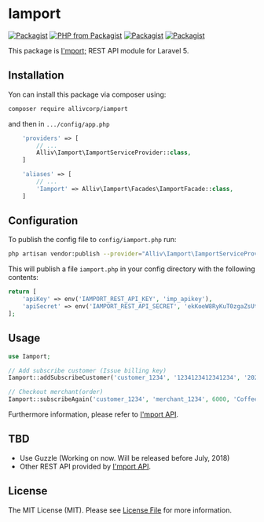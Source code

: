 # Iamport

[![Packagist](https://img.shields.io/packagist/v/allivcorp/iamport.svg)](https://packagist.org/packages/allivcorp/iamport)
[![PHP from Packagist](https://img.shields.io/packagist/php-v/allivcorp/iamport.svg)](https://packagist.org/packages/allivcorp/iamport)
[![Packagist](https://img.shields.io/packagist/dt/allivcorp/iamport.svg)](https://packagist.org/packages/allivcorp/iamport)
[![Packagist](https://img.shields.io/packagist/l/allivcorp/iamport.svg)](https://packagist.org/packages/allivcorp/iamport)

This package is [I'mport;](https://www.iamport.kr/) REST API module for Laravel 5.

## Installation

Yon can install this package via composer using:

```bash
composer require allivcorp/iamport
```

and then in `.../config/app.php`

```php
    'providers' => [
        // ...
        Alliv\Iamport\IamportServiceProvider::class,
    ]
```

```php
    'aliases' => [
        // ...
        'Iamport' => Alliv\Iamport\Facades\IamportFacade::class,
    ]
```

## Configuration

To publish the config file to `config/iamport.php` run:

```bash
php artisan vendor:publish --provider="Alliv\Iamport\IamportServiceProvider"
```

This will publish a file `iamport.php` in your config directory with the following contents:
```php
return [
    'apiKey' => env('IAMPORT_REST_API_KEY', 'imp_apikey'),
    'apiSecret' => env('IAMPORT_REST_API_SECRET', 'ekKoeW8RyKuT0zgaZsUtXXTLQ4AhPFW3ZGseDA6bkA5lamv9OqDMnxyeB9wqOsuO9W3Mx9YSJ4dTqJ3f')
];
```

## Usage

```php
use Iamport;

// Add subscribe customer (Issue billing key)
Iamport::addSubscribeCustomer('customer_1234', '1234123412341234', '2020-10', '920327', '00');

// Checkout merchant(order)
Iamport::subscribeAgain('customer_1234', 'merchant_1234', 6000, 'Coffee');
```

Furthermore information, please refer to [I'mport API](https://api.iamport.kr/).

## TBD

- Use Guzzle (Working on now. Will be released before July, 2018)
- Other REST API provided by [I'mport API](https://api.iamport.kr/).

## License

The MIT License (MIT). Please see [License File](LICENSE) for more information.
